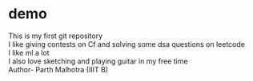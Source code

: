 # demo
This is my first git repository
<br>
I like giving contests on Cf and solving some dsa questions on leetcode
<br>
I like ml a lot 
<br>
I also love sketching and playing guitar in my free time
<br>
Author- Parth Malhotra (IIIT B)
